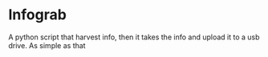 # Infograb
A python script that harvest info, then it takes the info and upload it to a usb drive. As simple as that
